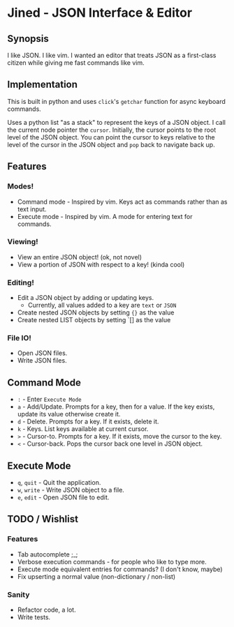 # Jined - JSON Interface & Editor

## Synopsis
I like JSON. I like vim. I wanted an editor that treats JSON as a 
first-class citizen while giving me fast commands like vim.


## Implementation
This is built in python and uses `click`'s `getchar` function for
async keyboard commands.

Uses a python list "as a stack" to represent the keys of a JSON object.
I call the current node pointer the `cursor`. Initially, the cursor points
to the root level of the JSON object. You can point the cursor to keys relative
to the level of the cursor in the JSON object and `pop` back to navigate back up.


## Features

### Modes!
* Command mode - Inspired by vim. Keys act as commands rather than as text input.
* Execute mode - Inspired by vim. A mode for entering text for commands.

### Viewing!
* View an entire JSON object! (ok, not novel)
* View a portion of JSON with respect to a key! (kinda cool)

### Editing!
* Edit a JSON object by adding or updating keys.
    * Currently, all values added to a key are `text` or `JSON`
* Create nested JSON objects by setting `{}` as the value
* Create nested LIST objects by setting `[] as the value

### File IO!
* Open JSON files.
* Write JSON files.


## Command Mode
* `:` - Enter `Execute Mode`
* `a` - Add/Update. Prompts for a key, then for a value. If the key exists, update its value otherwise create it.
* `d` - Delete. Prompts for a key. If it exists, delete it.
* `k` - Keys. List keys available at current cursor.
* `>` - Cursor-to. Prompts for a key. If it exists, move the cursor to the key.
* `<` - Cursor-back. Pops the cursor back one level in JSON object. 


## Execute Mode
* `q`, `quit`  - Quit the application.
* `w`, `write` - Write JSON object to a file.
* `e`, `edit`  - Open JSON file to edit.


## TODO / Wishlist
### Features
* Tab autocomplete ;_;
* Verbose execution commands - for people who like to type more.
* Execute mode equivalent entries for commands? (I don't know, maybe)
* Fix upserting a normal value (non-dictionary / non-list)

### Sanity
* Refactor code, a lot.
* Write tests.

